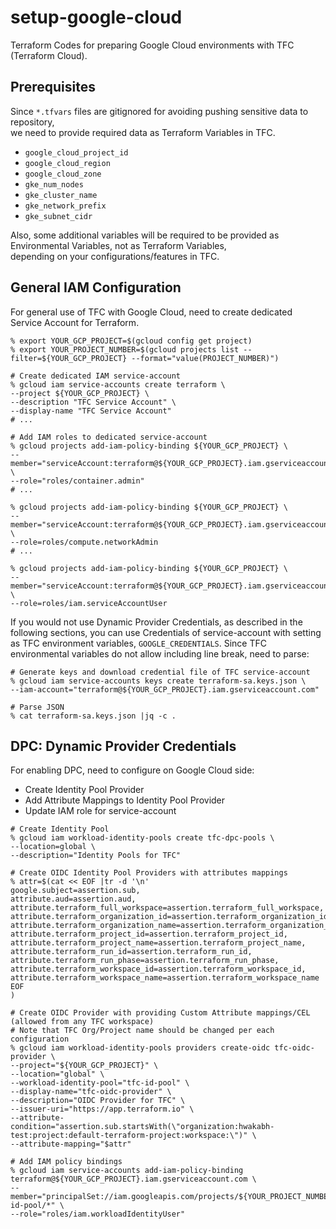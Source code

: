 # setup-google-cloud
Terraform Codes for preparing Google Cloud environments with TFC (Terraform Cloud).

## Prerequisites
Since `*.tfvars` files are gitignored for avoiding pushing sensitive data to repository, \
we need to provide required data as Terraform Variables in TFC.
- `google_cloud_project_id`
- `google_cloud_region`
- `google_cloud_zone`
- `gke_num_nodes`
- `gke_cluster_name`
- `gke_network_prefix`
- `gke_subnet_cidr`

Also, some additional variables will be required to be provided as Environmental Variables, not as Terraform Variables, \
depending on your configurations/features in TFC.


## General IAM Configuration
For general use of TFC with Google Cloud, need to create dedicated Service Account for Terraform.

```shell
% export YOUR_GCP_PROJECT=$(gcloud config get project)
% export YOUR_PROJECT_NUMBER=$(gcloud projects list --filter=${YOUR_GCP_PROJECT} --format="value(PROJECT_NUMBER)")

# Create dedicated IAM service-account
% gcloud iam service-accounts create terraform \
--project ${YOUR_GCP_PROJECT} \
--description "TFC Service Account" \
--display-name "TFC Service Account"
# ...

# Add IAM roles to dedicated service-account
% gcloud projects add-iam-policy-binding ${YOUR_GCP_PROJECT} \
--member="serviceAccount:terraform@${YOUR_GCP_PROJECT}.iam.gserviceaccount.com" \
--role="roles/container.admin"
# ...

% gcloud projects add-iam-policy-binding ${YOUR_GCP_PROJECT} \
--member="serviceAccount:terraform@${YOUR_GCP_PROJECT}.iam.gserviceaccount.com" \
--role=roles/compute.networkAdmin
# ...

% gcloud projects add-iam-policy-binding ${YOUR_GCP_PROJECT} \
--member="serviceAccount:terraform@${YOUR_GCP_PROJECT}.iam.gserviceaccount.com" \
--role=roles/iam.serviceAccountUser
```

If you would not use Dynamic Provider Credentials, as described in the following sections, you can use Credentials of service-account with setting as TFC environment variables, `GOOGLE_CREDENTIALS`.
Since TFC environmental variables do not allow including line break, need to parse:

```shell
# Generate keys and download credential file of TFC service-account
% gcloud iam service-accounts keys create terraform-sa.keys.json \
--iam-account="terraform@${YOUR_GCP_PROJECT}.iam.gserviceaccount.com"

# Parse JSON
% cat terraform-sa.keys.json |jq -c .
```


## DPC: Dynamic Provider Credentials
For enabling DPC, need to configure on Google Cloud side:
- Create Identity Pool Provider
- Add Attribute Mappings to Identity Pool Provider
- Update IAM role for service-account

```shell
# Create Identity Pool
% gcloud iam workload-identity-pools create tfc-dpc-pools \
--location=global \
--description="Identity Pools for TFC"

# Create OIDC Identity Pool Providers with attributes mappings
% attr=$(cat << EOF |tr -d '\n'
google.subject=assertion.sub,
attribute.aud=assertion.aud,
attribute.terraform_full_workspace=assertion.terraform_full_workspace,
attribute.terraform_organization_id=assertion.terraform_organization_id,
attribute.terraform_organization_name=assertion.terraform_organization_name,
attribute.terraform_project_id=assertion.terraform_project_id,
attribute.terraform_project_name=assertion.terraform_project_name,
attribute.terraform_run_id=assertion.terraform_run_id,
attribute.terraform_run_phase=assertion.terraform_run_phase,
attribute.terraform_workspace_id=assertion.terraform_workspace_id,
attribute.terraform_workspace_name=assertion.terraform_workspace_name
EOF
)

# Create OIDC Provider with providing Custom Attribute mappings/CEL (allowed from any TFC workspace)
# Note that TFC Org/Project name should be changed per each configuration
% gcloud iam workload-identity-pools providers create-oidc tfc-oidc-provider \
--project="${YOUR_GCP_PROJECT}" \
--location="global" \
--workload-identity-pool="tfc-id-pool" \
--display-name="tfc-oidc-provider" \
--description="OIDC Provider for TFC" \
--issuer-uri="https://app.terraform.io" \
--attribute-condition="assertion.sub.startsWith(\"organization:hwakabh-test:project:default-terraform-project:workspace:\")" \
--attribute-mapping="$attr"

# Add IAM policy bindings
% gcloud iam service-accounts add-iam-policy-binding terraform@${YOUR_GCP_PROJECT}.iam.gserviceaccount.com \
--member="principalSet://iam.googleapis.com/projects/${YOUR_PROJECT_NUMBER}/locations/global/workloadIdentityPools/tfc-id-pool/*" \
--role="roles/iam.workloadIdentityUser"
```
